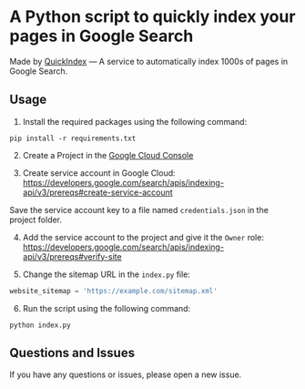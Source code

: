 # A Python script to quickly index your pages in Google Search

Made by [QuickIndex](https://quickindex.co) — A service to automatically index 1000s of pages in Google Search.

## Usage

1. Install the required packages using the following command:

```shell
pip install -r requirements.txt
```

2. Create a Project in the [Google Cloud Console](https://console.cloud.google.com/)


3. Create service account in Google
   Cloud: https://developers.google.com/search/apis/indexing-api/v3/prereqs#create-service-account

Save the service account key to a file named `credentials.json` in the project folder.

4. Add the service account to the project and give it the `Owner`
   role: https://developers.google.com/search/apis/indexing-api/v3/prereqs#verify-site


5. Change the sitemap URL in the `index.py` file:

```python
website_sitemap = 'https://example.com/sitemap.xml'
```

6. Run the script using the following command:

```shell
python index.py
```

## Questions and Issues

If you have any questions or issues, please open a new issue.